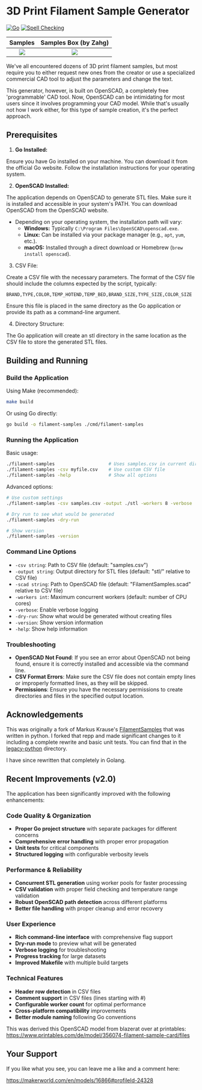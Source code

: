 # 3D Print Filament Sample Generator

[![Go](https://github.com/fusion94/Go-FilamentSamples/actions/workflows/go.yml/badge.svg)](https://github.com/fusion94/Go-FilamentSamples/actions/workflows/go.yml)
[![Spell Checking](https://github.com/fusion94/Go-FilamentSamples/actions/workflows/SpellCheck.yml/badge.svg)](https://github.com/fusion94/Go-FilamentSamples/actions/workflows/SpellCheck.yml)

|        Samples        |   Samples Box (by Zahg)   |
| :-------------------: | :-----------------------: |
| ![](docs/samples.png) | ![](docs/samples_box.png) |

We've all encountered dozens of 3D print filament samples, but most require you
to either request new ones from the creator or use a specialized commercial CAD
tool to adjust the parameters and change the text.

This generator, however, is built on OpenSCAD, a completely free 'programmable'
CAD tool. Now, OpenSCAD can be intimidating for most users since it involves
programming your CAD model. While that's usually not how I work either, for this
type of sample creation, it's the perfect approach.

## Prerequisites

1. **Go Installed:**

Ensure you have Go installed on your machine. You can download it from the
official Go website. Follow the installation instructions for your operating
system.

2. **OpenSCAD Installed:**

The application depends on OpenSCAD to generate STL files. Make sure it is installed and accessible in your system's PATH. You can download OpenSCAD from the OpenSCAD website.

- Depending on your operating system, the installation path will vary:
  - **Windows:** Typically `C:\Program Files\OpenSCAD\openscad.exe`.
  - **Linux:** Can be installed via your package manager (e.g., `apt`, `yum`, etc.).
  - **macOS:** Installed through a direct download or Homebrew (`brew install openscad`).

3. CSV File:

Create a CSV file with the necessary parameters. The format of the CSV file
should include the columns expected by the script, typically:

```
BRAND,TYPE,COLOR,TEMP_HOTEND,TEMP_BED,BRAND_SIZE,TYPE_SIZE,COLOR_SIZE
```
Ensure this file is placed in the same directory as the Go application or
provide its path as a command-line argument.

4. Directory Structure:

The Go application will create an stl directory in the same location as the CSV
file to store the generated STL files.

## Building and Running

### Build the Application

Using Make (recommended):
```bash
make build
```

Or using Go directly:
```bash
go build -o filament-samples ./cmd/filament-samples
```

### Running the Application

Basic usage:
```bash
./filament-samples                    # Uses samples.csv in current directory
./filament-samples -csv myfile.csv    # Use custom CSV file
./filament-samples -help              # Show all options
```

Advanced options:
```bash
# Use custom settings
./filament-samples -csv samples.csv -output ./stl -workers 8 -verbose

# Dry run to see what would be generated
./filament-samples -dry-run

# Show version
./filament-samples -version
```

### Command Line Options

- `-csv string`: Path to CSV file (default: "samples.csv")
- `-output string`: Output directory for STL files (default: "stl/" relative to CSV file)
- `-scad string`: Path to OpenSCAD file (default: "FilamentSamples.scad" relative to CSV file)
- `-workers int`: Maximum concurrent workers (default: number of CPU cores)
- `-verbose`: Enable verbose logging
- `-dry-run`: Show what would be generated without creating files
- `-version`: Show version information
- `-help`: Show help information

### Troubleshooting

- **OpenSCAD Not Found**: If you see an error about OpenSCAD not being found, ensure it is correctly installed and accessible via the command line.
- **CSV Format Errors**: Make sure the CSV file does not contain empty lines or improperly formatted lines, as they will be skipped.
- **Permissions**: Ensure you have the necessary permissions to create directories and
files in the specified output location.

## Acknowledgements

This was originally a fork of Markus Krause's
[FilamentSamples](https://github.com/markusdd/FilamentSamples) that was written
in python. I forked that repp and made significant changes to it including a
complete rewrite and basic unit tests. You can find that in the
[legacy-python](legacy-python/) directory.

I have since rewritten that completely in Golang.

## Recent Improvements (v2.0)

The application has been significantly improved with the following enhancements:

### Code Quality & Organization
- **Proper Go project structure** with separate packages for different concerns
- **Comprehensive error handling** with proper error propagation
- **Unit tests** for critical components
- **Structured logging** with configurable verbosity levels

### Performance & Reliability  
- **Concurrent STL generation** using worker pools for faster processing
- **CSV validation** with proper field checking and temperature range validation
- **Robust OpenSCAD path detection** across different platforms
- **Better file handling** with proper cleanup and error recovery

### User Experience
- **Rich command-line interface** with comprehensive flag support
- **Dry-run mode** to preview what will be generated
- **Verbose logging** for troubleshooting
- **Progress tracking** for large datasets
- **Improved Makefile** with multiple build targets

### Technical Features
- **Header row detection** in CSV files
- **Comment support** in CSV files (lines starting with #)
- **Configurable worker count** for optimal performance
- **Cross-platform compatibility** improvements
- **Better module naming** following Go conventions

This was derived this OpenSCAD model from blazerat over at printables:
<https://www.printables.com/de/model/356074-filament-sample-card/files>

## Your Support

If you like what you see, you can leave me a like and a comment here:

https://makerworld.com/en/models/16866#profileId-24328
